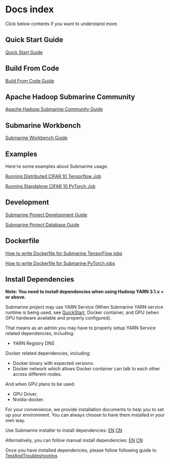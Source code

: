 <!--
   Licensed to the Apache Software Foundation (ASF) under one or more
   contributor license agreements.  See the NOTICE file distributed with
   this work for additional information regarding copyright ownership.
   The ASF licenses this file to You under the Apache License, Version 2.0
   (the "License"); you may not use this file except in compliance with
   the License.  You may obtain a copy of the License at
   http://www.apache.org/licenses/LICENSE-2.0
   Unless required by applicable law or agreed to in writing, software
   distributed under the License is distributed on an "AS IS" BASIS,
   WITHOUT WARRANTIES OR CONDITIONS OF ANY KIND, either express or implied.
   See the License for the specific language governing permissions and
   limitations under the License.
-->
# Docs index

Click below contents if you want to understand more.

## Quick Start Guide

[Quick Start Guide](./helper/QuickStart.md)

## Build From Code

[Build From Code Guide](./development/BuildFromCode.md)

## Apache Hadoop Submarine Community

[Apache Hadoop Submarine Community Guide](./community/README.md)

## Submarine Workbench

[Submarine Workbench Guide](./workbench/README.md)

## Examples

Here're some examples about Submarine usage.

[Running Distributed CIFAR 10 Tensorflow Job](./helper/RunningDistributedCifar10TFJobs.md)

[Running Standalone CIFAR 10 PyTorch Job](./helper/RunningSingleNodeCifar10PTJobs.md)

## Development

[Submarine Project Development Guide](./development/README.md)

[Submarine Project Database Guide](./database/README.md)

## Dockerfile

[How to write Dockerfile for Submarine TensorFlow jobs](./helper/WriteDockerfileTF.md)

[How to write Dockerfile for Submarine PyTorch jobs](./helper/WriteDockerfilePT.md)

## Install Dependencies

**Note: You need to install dependencies when using Hadoop YARN 3.1.x + or above.**

Submarine project may use YARN Service (When Submarine YARN service runtime is being used, see [QuickStart](./helper/QuickStart.md), Docker container, and GPU (when GPU hardware available and properly configured).

That means as an admin you may have to properly setup YARN Service related dependencies, including:

- YARN Registry DNS

Docker related dependencies, including:

- Docker binary with expected versions.
- Docker network which allows Docker container can talk to each other across different nodes.

And when GPU plans to be used:

- GPU Driver.
- Nvidia-docker.

For your convenience, we provide installation documents to help you to set up your environment. You can always choose to have them installed in your own way.

Use Submarine installer to install dependencies: [EN](../dev-support/submarine-installer/README.md) [CN](../dev-support/submarine-installer/README-CN.md)

Alternatively, you can follow manual install dependencies: [EN](./helper/InstallationGuide.md) [CN](./helper/InstallationGuideChineseVersion.md)

Once you have installed dependencies, please follow following guide to [TestAndTroubleshooting](./helper/TestAndTroubleshooting.md).

